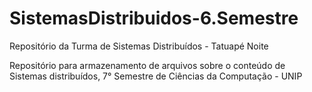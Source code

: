 # SistemasDistribuidos-6.Semestre
Repositório da Turma de Sistemas Distribuídos - Tatuapé Noite

Repositório para armazenamento de arquivos sobre o conteúdo de Sistemas distribuídos, 7° Semestre de Ciências da Computação - UNIP
